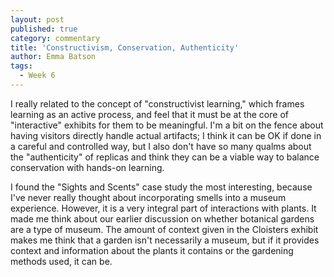 ```yaml
---
layout: post
published: true
category: commentary
title: 'Constructivism, Conservation, Authenticity'
author: Emma Batson
tags:
  - Week 6
---
```

I really related to the concept of "constructivist learning," which frames learning as an active process, and feel that it must be at the core of "interactive" exhibits for them to be meaningful. I'm a bit on the fence about having visitors directly handle actual artifacts; I think it can be OK if done in a careful and controlled way, but I also don't have so many qualms about the "authenticity" of replicas and think they can be a viable way to balance conservation with hands-on learning.

I found the "Sights and Scents" case study the most interesting, because I've never really thought about incorporating smells into a museum experience. However, it is a very integral part of interactions with plants. It made me think about our earlier discussion on whether botanical gardens are a type of museum. The amount of context given in the Cloisters exhibit makes me think that a garden isn't necessarily a museum, but if it provides context and information about the plants it contains or the gardening methods used, it can be.
